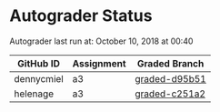 # Autograder Status
Autograder last run at: October 10, 2018 at 00:40

| GitHub ID | Assignment | Graded Branch |
|-----------|------------|---------------|
| dennycmiel | a3 | [graded-d95b51](https://github.com/Fall2018COMP401-001/a3-dennycmiel/tree/graded-d95b51) | 
| helenage | a3 | [graded-c251a2](https://github.com/Fall2018COMP401-001/a3-helenage/tree/graded-c251a2) | 
